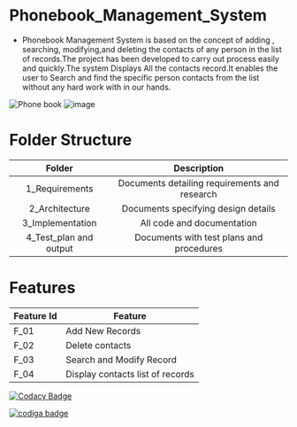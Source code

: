 # Phonebook_Management_System

* Phonebook Management System is based on the concept of  adding , searching, modifying,and deleting the contacts of any person in the list of records.The project has been developed to carry out process easily and quickly.The system Displays All the contacts record.It enables the user to Search  and find the specific person contacts from the list without any hard work with in our hands.

![Phone book](https://encrypted-tbn0.gstatic.com/images?q=tbn:ANd9GcTUhoEDAoODcTNnk4ymyaw29fp-sWVhax0Qnw&usqp=CAU)
![image](https://user-images.githubusercontent.com/98813206/153725780-2b94c0ae-0ebf-4eeb-9614-9a96b9e9862a.png)


# Folder Structure
|Folder|	Description|
|:---:|:---:|
|1_Requirements|	Documents detailing requirements and research|
|2_Architecture|	Documents specifying design details|
|3_Implementation	|All code and documentation|
|4_Test_plan and output|	Documents with test plans and procedures|

# Features
|Feature Id|	Feature|
|---|----|
|F_01|	Add New Records |
|F_02|	Delete contacts |
|F_03|   Search  and Modify Record  |
|F_04|	Display contacts list of records|


[![Codacy Badge](https://app.codacy.com/project/badge/Grade/6a75ede2fab74ad1b286b5a551b7abae)](https://www.codacy.com/gh/1g1o0w1r1i/M1_Phonebook_Management_system/dashboard?utm_source=github.com&amp;utm_medium=referral&amp;utm_content=1g1o0w1r1i/M1_Phonebook_Management_system&amp;utm_campaign=Badge_Grade)

<a href="https://app.codiga.io/public/user/github/1g1o0w1r1i">
   <img src="https://api.codiga.io/public/badge/user/github/1g1o0w1r1i?style=light" alt="codiga badge" />
</a>

